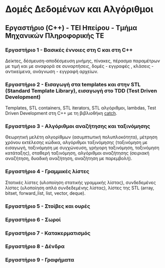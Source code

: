 # Δομές Δεδομένων και Αλγόριθμοι 

## Εργαστήριο (C++) - ΤΕΙ Ηπείρου - Τμήμα Μηχανικών Πληροφορικής ΤΕ

### Εργαστήριο 1 - Βασικές έννοιες στη C και στη C++

Δείκτες, δέσμευση-αποδέσμευση μνήμης, πίνακες, πέρασμα παραμέτρων με τιμή και με αναφορά σε συναρτήσεις, δομές - εγγραφές , κλάσεις - αντικείμενα, ανάγνωση - εγγραφή αρχείων.

### Εργαστήριο 2 - Εισαγωγή στα templates και στην STL (Standard Template Library), εισαγωγή στο TDD (Test Driven Development)

Templates, STL containers, STL iterators, STL αλγόριθμοι, lambdas, Test Driven Development στη C++ με τη βιβλιοθήκη [catch](https://github.com/philsquared/Catch).

### Εργαστήριο 3 - Αλγόριθμοι αναζήτησης και ταξινόμησης

Θεωρητική μελέτη αλγορίθμων (ασυμπτωτική πολυπλοκότητα), μέτρηση χρόνου εκτέλεσης κώδικα, αλγόριθμοι ταξινόμησης (ταξινόμηση με εισαγωγή, ταξινόμηση με συγχώνευση, γρήγορη ταξινόμηση, ταξινόμηση κατάταξης), σταθερή ταξινόμηση, αλγόριθμοι αναζήτησης (σειριακή αναζήτηση, δυαδική αναζήτηση, αναζήτηση με παρεμβολή).

### Εργαστήριο 4 - Γραμμικές λίστες

Στατικές λίστες (υλοποίηση στατικής γραμμικής λίστας), συνδεδεμένες λίστες (υλοποίηση απλά συνδεδεμένης λίστας), λίστες της STL (array, bitset, forward_list, list, vector, deque).

### Εργαστήριο 5 - Στοίβες και ουρές

### Εργαστήριο 6 - Σωροί

### Εργαστήριο 7 - Κατακερματισμός

### Εργαστήριο 8 - Δένδρα

### Εργαστήριο 9 - Γραφήματα